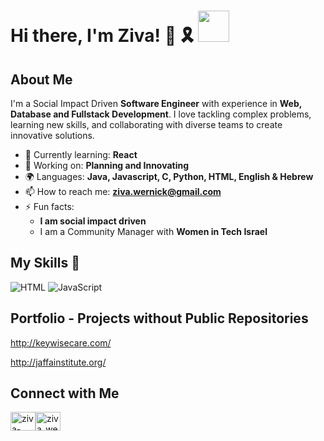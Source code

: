 # Hi there, I'm Ziva! 👋 🎗 <img src="https://github.com/zivawernick/zivawernick/assets/22984777/64ed880f-3be7-431e-bc89-5cc6a222f1cd" width="50" height="50">




## About Me 

I'm a Social Impact Driven **Software Engineer** with experience in **Web, Database and Fullstack Development**. I love tackling complex problems, learning new skills, and collaborating with diverse teams to create innovative solutions.

- 🌱 Currently learning: **React**
- 🔭 Working on: **Planning and Innovating**
- 🌍 Languages: **Java, Javascript, C, Python, HTML, English & Hebrew**
- 📫 How to reach me: **ziva.wernick@gmail.com**
- ⚡ Fun facts:
     * **I am social impact driven**
     * I am a Community Manager with **Women in Tech Israel** 

## My Skills 🧠

![HTML](https://img.shields.io/badge/-HTML-E34F26?style=flat-square&logo=html5&logoColor=white)
![JavaScript](https://img.shields.io/badge/-JavaScript-F7DF1E?style=flat-square&logo=javascript&logoColor=black)

## Portfolio - Projects without Public Repositories
http://keywisecare.com/

http://jaffainstitute.org/

## Connect with Me
<p align="left">
<a href="https://linkedin.com/in/ziva-wernick" target="blank"><img align="center" src="https://raw.githubusercontent.com/rahuldkjain/github-profile-readme-generator/master/src/images/icons/Social/linked-in-alt.svg" alt="ziva-wernick" height="30" width="40" /></a><a href="https://www.hackerrank.com/ziva_wernick" target="blank"><img align="center" src="https://raw.githubusercontent.com/rahuldkjain/github-profile-readme-generator/master/src/images/icons/Social/hackerrank.svg" alt="ziva_wernick" height="30" width="40" /></a>
</p>
